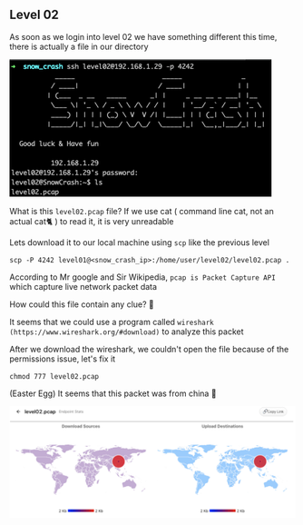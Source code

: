 <h2>Level 02</h2>

As soon as we login into level 02 we have something different this time, there is actually a file in our directory

![alt text](./screenshot/image1.png)

What is this `level02.pcap` file? If we use cat ( command line cat, not an actual cat🐈 ) to read it, it is very unreadable

Lets download it to our local machine using `scp` like the previous level
```console
scp -P 4242 level01@<snow_crash_ip>:/home/user/level02/level02.pcap .
```

According to Mr google and Sir Wikipedia, `pcap is Packet Capture API` which capture live network packet data

How could this file contain any clue? :thinking:

It seems that we could use a program called `wireshark (https://www.wireshark.org/#download)` to analyze this packet

After we download the wireshark, we couldn't open the file because of the permissions issue, let's fix it
```console
chmod 777 level02.pcap 
```

(Easter Egg)
It seems that this packet was from china :thinking:

![alt text](./screenshot/image2.png)
